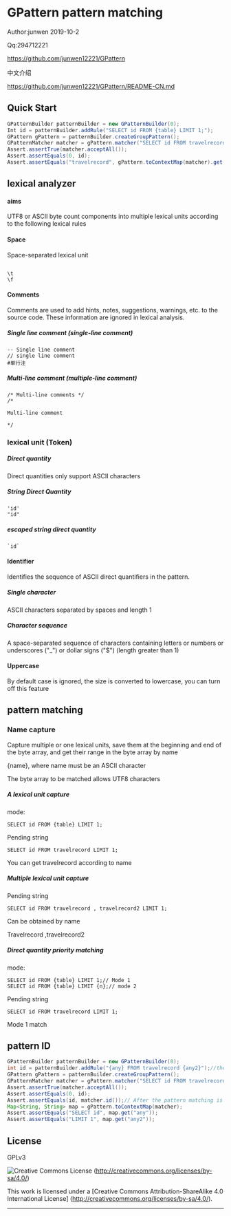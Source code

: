 # GPattern pattern matching

Author:junwen 2019-10-2

Qq:294712221

<https://github.com/junwen12221/GPattern>

中文介绍

https://github.com/junwen12221/GPattern/README-CN.md

## Quick Start

```java
GPatternBuilder patternBuilder = new GPatternBuilder(0);
Int id = patternBuilder.addRule("SELECT id FROM {table} LIMIT 1;");
GPattern gPattern = patternBuilder.createGroupPattern();
GPatternMatcher matcher = gPattern.matcher("SELECT id FROM travelrecord LIMIT 1;");
Assert.assertTrue(matcher.acceptAll());
Assert.assertEquals(0, id);
Assert.assertEquals("travelrecord", gPattern.toContextMap(matcher).get("table"));
```



## lexical analyzer

#### aims

UTF8 or ASCII byte count components into multiple lexical units according to the following lexical rules



#### Space

Space-separated lexical unit

```
 
\t
\f
```



#### Comments

Comments are used to add hints, notes, suggestions, warnings, etc. to the source code. These information are ignored in lexical analysis.

##### Single line comment (single-line comment)

```
-- Single line comment
// single line comment
#单行注
```

##### Multi-line comment (multiple-line comment)

```
/* Multi-line comments */
/*

Multi-line comment

*/
```



### lexical unit (Token)

##### Direct quantity

Direct quantities only support ASCII characters

##### String Direct Quantity

```
'id'
"id"
```

##### escaped string direct quantity

```
`id`
```



#### Identifier

Identifies the sequence of ASCII direct quantifiers in the pattern.

##### Single character

ASCII characters separated by spaces and length 1

##### Character sequence

A space-separated sequence of characters containing letters or numbers or underscores ("_") or dollar signs ("$") (length greater than 1)



#### Uppercase

By default case is ignored, the size is converted to lowercase, you can turn off this feature



## pattern matching

### Name capture

Capture multiple or one lexical units, save them at the beginning and end of the byte array, and get their range in the byte array by name

{name}, where name must be an ASCII character

The byte array to be matched allows UTF8 characters



##### A lexical unit capture

mode:

```
SELECT id FROM {table} LIMIT 1;
```

Pending string

```
SELECT id FROM travelrecord LIMIT 1;
```

You can get travelrecord according to name



##### Multiple lexical unit capture

Pending string

```
SELECT id FROM travelrecord , travelrecord2 LIMIT 1;
```

Can be obtained by name

Travelrecord ,travelrecord2



##### Direct quantity priority matching

mode:

```
SELECT id FROM {table} LIMIT 1;// Mode 1
SELECT id FROM {table} LIMIT {n};// mode 2
```

Pending string

```
SELECT id FROM travelrecord LIMIT 1;
```

Mode 1 match



## pattern ID

```java
GPatternBuilder patternBuilder = new GPatternBuilder(0);
int id = patternBuilder.addRule("{any} FROM travelrecord {any2}");//the mode corresponds to an id
GPattern gPattern = patternBuilder.createGroupPattern();
GPatternMatcher matcher = gPattern.matcher("SELECT id FROM travelrecord LIMIT 1");
Assert.assertTrue(matcher.acceptAll());
Assert.assertEquals(0, id);
Assert.assertEquals(id, matcher.id());// After the pattern matching is successful, the id corresponding to the mode can be obtained according to the matcher.
Map<String, String> map = gPattern.toContextMap(matcher);
Assert.assertEquals("SELECT id", map.get("any"));
Assert.assertEquals("LIMIT 1", map.get("any2"));
```

## License

GPLv3



![Creative Commons License](https://i.creativecommons.org/l/by-sa/4.0/88x31.png) (http://creativecommons.org/licenses/by-sa/4.0/)

This work is licensed under a [Creative Commons Attribution-ShareAlike 4.0 International License] (http://creativecommons.org/licenses/by-sa/4.0/).

------

